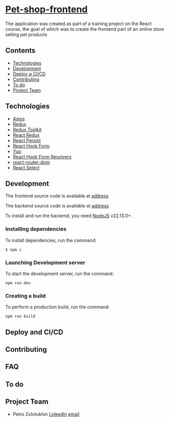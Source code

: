 # [Pet-shop-frontend](https://pet-shop-frontend-blue.vercel.app/)

The application was created as part of a training project on the React course, the goal of which was to create the frontend part of an online store selling pet products 

## Contents

- [Technologies](#technologies)
- [Development](#development)
- [Deploy и CI/CD](#deploy-and-cicd)
- [Contributing](#contributing)
- [To do](#to-do)
- [Project Team](#project-team)

## Technologies

- [Axios](https://axios-http.com/)
- [Redux](https://redux.js.org/)
- [Redux Toolkit](https://redux-toolkit.js.org/)
- [React Redux](https://react-redux.js.org/)
- [React Persist](https://www.npmjs.com/package/redux-persist)
- [React Hook Form](https://react-hook-form.com/)
- [Yup](https://www.npmjs.com/package/yup)
- [React Hook Form Resolvers](https://www.npmjs.com/package/@hookform/resolvers)
- [react-router-dom](https://www.npmjs.com/package/react-router-dom)
- [React Select](https://react-select.com/home)

## Development

The frontend source code is available at [address]([https://](https://github.com/Mad-Deuce/pet-shop-frontend))

The backend source code is available at [address](https://github.com/Mad-Deuce/pet-shop-backend)

To install and run the backend, you need [NodeJS](https://nodejs.org/) v22.13.0+.

### Installing dependencies

To install dependencies, run the command:

```shell
$ npm i
```

### Launching Development server

To start the development server, run the command:

```shell
npm run dev
```

### Creating a build

To perform a production build, run the command:

```shell
npm run build
```

## Deploy and CI/CD

## Contributing

## FAQ

## To do

## Project Team

- Petro Zolotukhin [LinkedIn](www.linkedin.com/in/petro-zolotukhin-149a95319) [email](zolotukhinpv@gmail.com)
